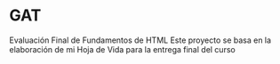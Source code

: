 # GAT
Evaluación Final de Fundamentos de HTML
Este proyecto se basa en la elaboración de mi Hoja de Vida para la entrega final del curso
